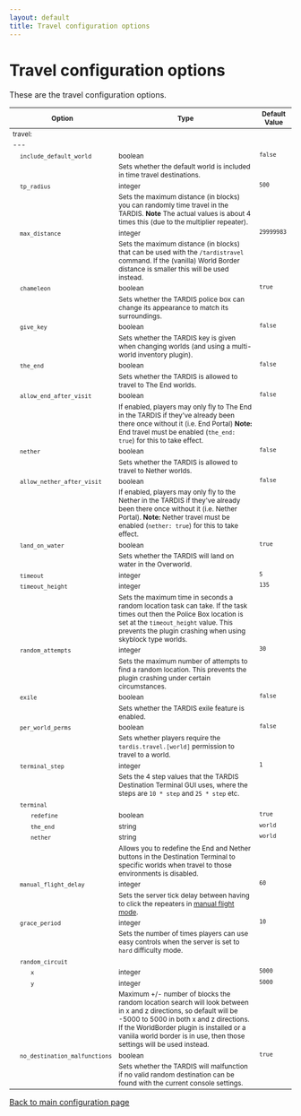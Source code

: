 ```yaml
---
layout: default
title: Travel configuration options
---
```


# Travel configuration options

These are the travel configuration options.

<style type="text/css">
			table, table code { font-size:85%; }
			td { vertical-align:top; }
			td.noborder { border-bottom: none; }
			tr.coption { background-color: #eee; }
		</style>

| Option                                                                 | Type                                                                                                                                                                                                                                                                                | Default Value |
|------------------------------------------------------------------------|-------------------------------------------------------------------------------------------------------------------------------------------------------------------------------------------------------------------------------------------------------------------------------------|---------------|
| travel:                                                                |
| ---                                                                    |
| &nbsp;&nbsp;&nbsp;&nbsp;`include_default_world`                        | boolean                                                                                                                                                                                                                                                                             | `false`       |
| &nbsp;                                                                 | Sets whether the default world is included in time travel destinations.                                                                                                                                                                                                             |
| &nbsp;&nbsp;&nbsp;&nbsp;`tp_radius`                                    | integer                                                                                                                                                                                                                                                                             | `500`         |
| &nbsp;                                                                 | Sets the maximum distance (in blocks) you can randomly time travel in the TARDIS. **Note** The actual values is about 4 times this (due to the multiplier repeater).                                                                                                                |
| &nbsp;&nbsp;&nbsp;&nbsp;`max_distance`                                 | integer                                                                                                                                                                                                                                                                             | `29999983`    |
| &nbsp;                                                                 | Sets the maximum distance (in blocks) that can be used with the `/tardistravel` command. If the (vanilla) World Border distance is smaller this will be used instead.                                                                                                               |
| &nbsp;&nbsp;&nbsp;&nbsp;`chameleon`                                    | boolean                                                                                                                                                                                                                                                                             | `true`        |
| &nbsp;                                                                 | Sets whether the TARDIS police box can change its appearance to match its surroundings.                                                                                                                                                                                             |
| &nbsp;&nbsp;&nbsp;&nbsp;`give_key`                                     | boolean                                                                                                                                                                                                                                                                             | `false`       |
| &nbsp;                                                                 | Sets whether the TARDIS key is given when changing worlds (and using a multi-world inventory plugin).                                                                                                                                                                               |
| &nbsp;&nbsp;&nbsp;&nbsp;`the_end`                                      | boolean                                                                                                                                                                                                                                                                             | `false`       |
| &nbsp;                                                                 | Sets whether the TARDIS is allowed to travel to The End worlds.                                                                                                                                                                                                                     |
| &nbsp;&nbsp;&nbsp;&nbsp;`allow_end_after_visit`                        | boolean                                                                                                                                                                                                                                                                             | `false`       |
| &nbsp;                                                                 | If enabled, players may only fly to The End in the TARDIS if they've already been there once without it (i.e. End Portal) **Note:** End travel must be enabled (`the_end: true`) for this to take effect.                                                                           |
| &nbsp;&nbsp;&nbsp;&nbsp;`nether`                                       | boolean                                                                                                                                                                                                                                                                             | `false`       |
| &nbsp;                                                                 | Sets whether the TARDIS is allowed to travel to Nether worlds.                                                                                                                                                                                                                      |
| &nbsp;&nbsp;&nbsp;&nbsp;`allow_nether_after_visit`                     | boolean                                                                                                                                                                                                                                                                             | `false`       |
| &nbsp;                                                                 | If enabled, players may only fly to the Nether in the TARDIS if they've already been there once without it (i.e. Nether Portal). **Note:** Nether travel must be enabled (`nether: true`) for this to take effect.                                                                  |
| &nbsp;&nbsp;&nbsp;&nbsp;`land_on_water`                                | boolean                                                                                                                                                                                                                                                                             | `true`        |
| &nbsp;                                                                 | Sets whether the TARDIS will land on water in the Overworld.                                                                                                                                                                                                                        |
| &nbsp;&nbsp;&nbsp;&nbsp;`timeout`                                      | integer                                                                                                                                                                                                                                                                             | `5`           |
| &nbsp;&nbsp;&nbsp;&nbsp;`timeout_height`                               | integer                                                                                                                                                                                                                                                                             | `135`         |
| &nbsp;                                                                 | Sets the maximum time in seconds a random location task can take. If the task times out then the Police Box location is set at the `timeout_height` value. This prevents the plugin crashing when using skyblock type worlds.                                                       |
| &nbsp;&nbsp;&nbsp;&nbsp;`random_attempts`                              | integer                                                                                                                                                                                                                                                                             | `30`          |
| &nbsp;                                                                 | Sets the maximum number of attempts to find a random location. This prevents the plugin crashing under certain circumstances.                                                                                                                                                       |
| &nbsp;&nbsp;&nbsp;&nbsp;`exile`                                        | boolean                                                                                                                                                                                                                                                                             | `false`       |
| &nbsp;                                                                 | Sets whether the TARDIS exile feature is enabled.                                                                                                                                                                                                                                   |
| &nbsp;&nbsp;&nbsp;&nbsp;`per_world_perms`                              | boolean                                                                                                                                                                                                                                                                             | `false`       |
| &nbsp;                                                                 | Sets whether players require the `tardis.travel.[world]` permission to travel to a world.                                                                                                                                                                                           |
| &nbsp;&nbsp;&nbsp;&nbsp;`terminal_step`                                | integer                                                                                                                                                                                                                                                                             | `1`           |
| &nbsp;                                                                 | Sets the 4 step values that the TARDIS Destination Terminal GUI uses, where the steps are `10 * step` and `25 * step` etc.                                                                                                                                                          |
| &nbsp;&nbsp;&nbsp;&nbsp;`terminal`                                     |
| &nbsp;&nbsp;&nbsp;&nbsp;&nbsp;&nbsp;&nbsp;&nbsp;&nbsp;&nbsp;`redefine` | boolean                                                                                                                                                                                                                                                                             | `true`        |
| &nbsp;&nbsp;&nbsp;&nbsp;&nbsp;&nbsp;&nbsp;&nbsp;&nbsp;&nbsp;`the_end`  | string                                                                                                                                                                                                                                                                              | `world`       |
| &nbsp;&nbsp;&nbsp;&nbsp;&nbsp;&nbsp;&nbsp;&nbsp;&nbsp;&nbsp;`nether`   | string                                                                                                                                                                                                                                                                              | `world`       |
| &nbsp;                                                                 | Allows you to redefine the End and Nether buttons in the Destination Terminal to specific worlds when travel to those environments is disabled.                                                                                                                                     |
| &nbsp;&nbsp;&nbsp;&nbsp;`manual_flight_delay`                          | integer                                                                                                                                                                                                                                                                             | `60`          |
| &nbsp;                                                                 | Sets the server tick delay between having to click the repeaters in [manual flight mode](flight-modes.html).                                                                                                                                                                        |
| &nbsp;&nbsp;&nbsp;&nbsp;<a id="grace"></a>`grace_period`               | integer                                                                                                                                                                                                                                                                             | `10`          |
| &nbsp;                                                                 | Sets the number of times players can use easy controls when the server is set to `hard` difficulty mode.                                                                                                                                                                            |
| &nbsp;&nbsp;&nbsp;&nbsp;`random_circuit`                               |
| &nbsp;&nbsp;&nbsp;&nbsp;&nbsp;&nbsp;&nbsp;&nbsp;&nbsp;&nbsp;`x`        | integer                                                                                                                                                                                                                                                                             | `5000`        |
| &nbsp;&nbsp;&nbsp;&nbsp;&nbsp;&nbsp;&nbsp;&nbsp;&nbsp;&nbsp;`y`        | integer                                                                                                                                                                                                                                                                             | `5000`        |
| &nbsp;                                                                 | Maximum +/- number of blocks the random location search will look between in x and z directions, so default will be -5000 to 5000 in both x and z directions. If the WorldBorder plugin is installed or a vaniila world border is in use, then those settings will be used instead. |
| &nbsp;&nbsp;&nbsp;&nbsp;`no_destination_malfunctions`                  | boolean                                                                                                                                                                                                                                                                             | `true`        |
| &nbsp;                                                                 | Sets whether the TARDIS will malfunction if no valid random destination can be found with the current console settings.                                                                                                                                                             |

[Back to main configuration page](configuration.html)

